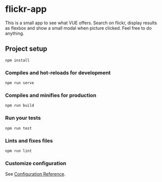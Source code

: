 # flickr-app
This is a small app to see what VUE offers.
Search on flickr, display results as flexbox and show a small modal when picture clicked.
Feel free to do anything.
## Project setup
```
npm install
```

### Compiles and hot-reloads for development
```
npm run serve
```

### Compiles and minifies for production
```
npm run build
```

### Run your tests
```
npm run test
```

### Lints and fixes files
```
npm run lint
```

### Customize configuration
See [Configuration Reference](https://cli.vuejs.org/config/).
